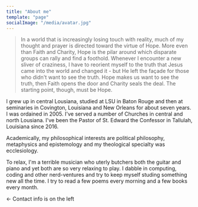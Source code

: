 ```yaml
---
title: "About me"
template: "page"
socialImage: "/media/avatar.jpg"
---
```


> In a world that is increasingly losing touch with reality, much of my thought and prayer is directed toward the virtue of Hope. More even than Faith and Charity, Hope is the pilar around which disparate groups can rally and find a foothold. Whenever I encounter a new sliver of craziness, I have to reorient myself to the truth that Jesus came into the world and changed it - but He left the façade for those who didn't want to see the truth. Hope makes us want to see the truth, then Faith opens the door and Charity seals the deal. The starting point, though, must be Hope.

I grew up in central Lousiana, studied at LSU in Baton Rouge and then at seminaries in Covington, Louisiana and New Orleans for about seven years. I was ordained in 2005. I've served a number of Churches in central and north Lousiana. I've been the Pastor of St. Edward the Confessor in Tallulah, Louisiana since 2016.

Academically, my philosophical interests are political philosophy, metaphysics and epistemology and my theological specialty was ecclesiology.

To relax, I'm a terrible musician who uterly butchers both the guitar and piano and yet both are so very relaxing to play. I dabble in computing, coding and other nerd-ventures and try to keep myself studing something new all the time. I try to read a few poems every morning and a few books every month.

← Contact info is on the left

